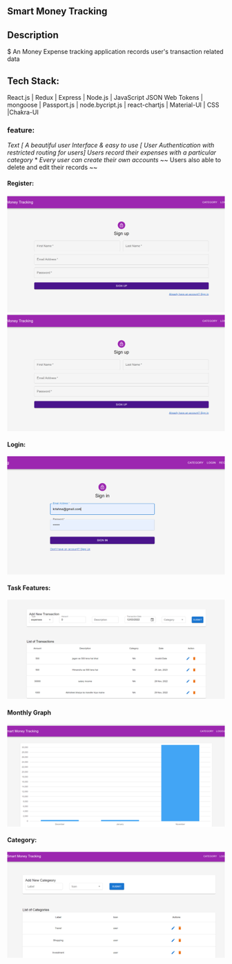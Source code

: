 
## Smart Money Tracking 

## Description 
 $ An Money Expense tracking application records user's transaction related data

 ## Tech Stack:
  React.js | Redux | Express | Node.js | JavaScript
JSON Web Tokens | mongoose | Passport.js | node.bycript.js |
react-chartjs | Material-UI | CSS |Chakra-UI

### feature:

_Text [ A beautiful user Interface & easy to use_
_[ User Authentication with restricted routing for users]_
 _Users record their expenses with a particular category_
 \* _Every user can create their own accounts_
 ~~ Users also able to delete and edit their records ~~



  #### Register: 
  ![login](./Images/Screenshot%20(348).png)
  ![plot](./Images/Screenshot%20(348).png)

  #### Login:
  ![plot](./Images/Screenshot%20(349).png)
  #### Task Features:
  ![plot](./Images/Screenshot%20(350).png)
  #### Monthly Graph
  ![plot](./Images/Screenshot%20(351).png)

  #### Category:
  ![plot](./Images/Screenshot%20(352).png)


